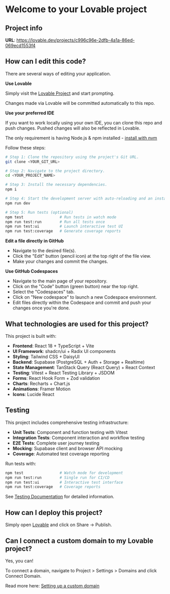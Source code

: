 # Welcome to your Lovable project

## Project info

**URL**: https://lovable.dev/projects/c996c96e-2dfb-4a1a-86ed-069ecd1553f4

## How can I edit this code?

There are several ways of editing your application.

**Use Lovable**

Simply visit the [Lovable Project](https://lovable.dev/projects/c996c96e-2dfb-4a1a-86ed-069ecd1553f4) and start prompting.

Changes made via Lovable will be committed automatically to this repo.

**Use your preferred IDE**

If you want to work locally using your own IDE, you can clone this repo and push changes. Pushed changes will also be reflected in Lovable.

The only requirement is having Node.js & npm installed - [install with nvm](https://github.com/nvm-sh/nvm#installing-and-updating)

Follow these steps:

```sh
# Step 1: Clone the repository using the project's Git URL.
git clone <YOUR_GIT_URL>

# Step 2: Navigate to the project directory.
cd <YOUR_PROJECT_NAME>

# Step 3: Install the necessary dependencies.
npm i

# Step 4: Start the development server with auto-reloading and an instant preview.
npm run dev

# Step 5: Run tests (optional)
npm test                # Run tests in watch mode
npm run test:run        # Run all tests once
npm run test:ui         # Launch interactive test UI
npm run test:coverage   # Generate coverage reports
```

**Edit a file directly in GitHub**

- Navigate to the desired file(s).
- Click the "Edit" button (pencil icon) at the top right of the file view.
- Make your changes and commit the changes.

**Use GitHub Codespaces**

- Navigate to the main page of your repository.
- Click on the "Code" button (green button) near the top right.
- Select the "Codespaces" tab.
- Click on "New codespace" to launch a new Codespace environment.
- Edit files directly within the Codespace and commit and push your changes once you're done.

## What technologies are used for this project?

This project is built with:

- **Frontend**: React 18 + TypeScript + Vite
- **UI Framework**: shadcn/ui + Radix UI components  
- **Styling**: Tailwind CSS + DaisyUI
- **Backend**: Supabase (PostgreSQL + Auth + Storage + Realtime)
- **State Management**: TanStack Query (React Query) + React Context
- **Testing**: Vitest + React Testing Library + JSDOM
- **Forms**: React Hook Form + Zod validation
- **Charts**: Recharts + Chart.js
- **Animations**: Framer Motion
- **Icons**: Lucide React

## Testing

This project includes comprehensive testing infrastructure:

- **Unit Tests**: Component and function testing with Vitest
- **Integration Tests**: Component interaction and workflow testing  
- **E2E Tests**: Complete user journey testing
- **Mocking**: Supabase client and browser API mocking
- **Coverage**: Automated test coverage reporting

Run tests with:
```bash
npm test                # Watch mode for development
npm run test:run        # Single run for CI/CD
npm run test:ui         # Interactive test interface
npm run test:coverage   # Coverage reports
```

See [Testing Documentation](docs/testing-infrastructure.md) for detailed information.

## How can I deploy this project?

Simply open [Lovable](https://lovable.dev/projects/c996c96e-2dfb-4a1a-86ed-069ecd1553f4) and click on Share -> Publish.

## Can I connect a custom domain to my Lovable project?

Yes, you can!

To connect a domain, navigate to Project > Settings > Domains and click Connect Domain.

Read more here: [Setting up a custom domain](https://docs.lovable.dev/tips-tricks/custom-domain#step-by-step-guide)

